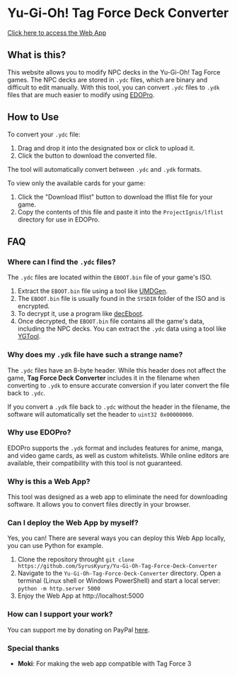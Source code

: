 # Yu-Gi-Oh! Tag Force Deck Converter
[Click here to access the Web App](https://syruskyury.github.io/Yu-Gi-Oh-Tag-Force-Deck-Converter/)

## What is this?

This website allows you to modify NPC decks in the Yu-Gi-Oh! Tag Force games. The NPC decks are stored in `.ydc` files, which are binary and difficult to edit manually. With this tool, you can convert `.ydc` files to `.ydk` files that are much easier to modify using [EDOPro](https://projectignis.github.io/download.html).

## How to Use

To convert your `.ydc` file:

1. Drag and drop it into the designated box or click to upload it.
2. Click the button to download the converted file. 

The tool will automatically convert between `.ydc` and `.ydk` formats.

To view only the available cards for your game:

1. Click the "Download lflist" button to download the lflist file for your game.
2. Copy the contents of this file and paste it into the `ProjectIgnis/lflist` directory for use in EDOPro.

## FAQ

### Where can I find the `.ydc` files?

The `.ydc` files are located within the `EBOOT.bin` file of your game's ISO. 

1. Extract the `EBOOT.bin` file using a tool like [UMDGen](https://www.romhacking.net/utilities/1218/).
2. The `EBOOT.bin` file is usually found in the `SYSDIR` folder of the ISO and is encrypted.
3. To decrypt it, use a program like [decEboot](https://www.romhacking.net/utilities/1225/).
4. Once decrypted, the `EBOOT.bin` file contains all the game's data, including the NPC decks. You can extract the `.ydc` data using a tool like [YGTool](https://github.com/matheuscardoso96/YGTool).

### Why does my `.ydk` file have such a strange name?

The `.ydc` files have an 8-byte header. While this header does not affect the game, **Tag Force Deck Converter** includes it in the filename when converting to `.ydk` to ensure accurate conversion if you later convert the file back to `.ydc`.

If you convert a `.ydk` file back to `.ydc` without the header in the filename, the software will automatically set the header to `uint32 0x00000000`.

### Why use EDOPro?

EDOPro supports the `.ydk` format and includes features for anime, manga, and video game cards, as well as custom whitelists. While online editors are available, their compatibility with this tool is not guaranteed.

### Why is this a Web App?

This tool was designed as a web app to eliminate the need for downloading software. It allows you to convert files directly in your browser.

### Can I deploy the Web App by myself?

Yes, you can! There are several ways you can deploy this Web App locally, you can use Python for example.
1. Clone the repository throught `git clone https://github.com/SyrusKyury/Yu-Gi-Oh-Tag-Force-Deck-Converter`
2. Navigate to the `Yu-Gi-Oh-Tag-Force-Deck-Converter` directory. Open a terminal (Linux shell or Windows PowerShell) and start a local server: `python -m http.server 5000`
3. Enjoy the Web App at http://localhost:5000

### How can I support your work?

You can support me by donating on PayPal [here](https://www.paypal.com/donate/?hosted_button_id=ETV8BCE3C6LWU).

### Special thanks
- **Moki**: For making the web app compatible with Tag Force 3
